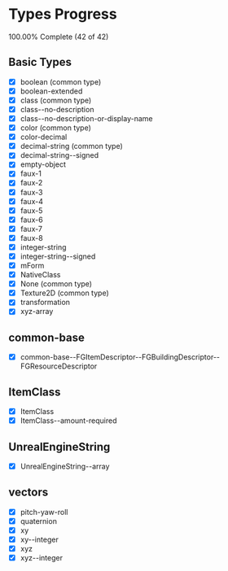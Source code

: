 # Types Progress

100.00% Complete (42 of 42)

## Basic Types

-   [x] boolean (common type)
-   [x] boolean-extended
-   [x] class (common type)
-   [x] class--no-description
-   [x] class--no-description-or-display-name
-   [x] color (common type)
-   [x] color-decimal
-   [x] decimal-string (common type)
-   [x] decimal-string--signed
-   [x] empty-object
-   [x] faux-1
-   [x] faux-2
-   [x] faux-3
-   [x] faux-4
-   [x] faux-5
-   [x] faux-6
-   [x] faux-7
-   [x] faux-8
-   [x] integer-string
-   [x] integer-string--signed
-   [x] mForm
-   [x] NativeClass
-   [x] None (common type)
-   [x] Texture2D (common type)
-   [x] transformation
-   [x] xyz-array

## common-base

-   [x] common-base--FGItemDescriptor--FGBuildingDescriptor--FGResourceDescriptor

## ItemClass

-   [x] ItemClass
-   [x] ItemClass--amount-required

## UnrealEngineString

-   [x] UnrealEngineString--array

## vectors

-   [x] pitch-yaw-roll
-   [x] quaternion
-   [x] xy
-   [x] xy--integer
-   [x] xyz
-   [x] xyz--integer
